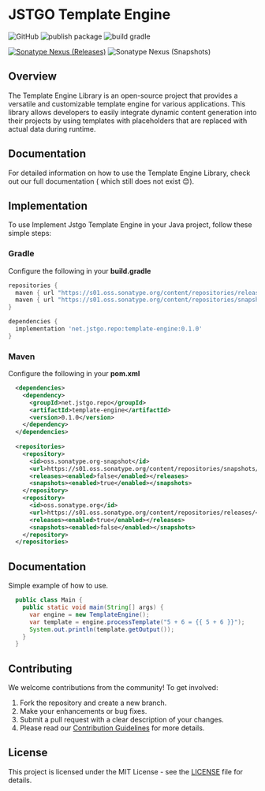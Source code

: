 # JSTGO Template Engine
![GitHub](https://img.shields.io/github/license/EyadAbdullah/jstgo-template)
![publish package](https://github.com/EyadAbdullah/jstgo-template/actions/workflows/publish-java-gradle.yml/badge.svg?branch=main)
![build gradle](https://github.com/EyadAbdullah/jstgo-template/actions/workflows/gradle.yml/badge.svg)


[![Sonatype Nexus (Releases)](https://img.shields.io/nexus/r/net.jstgo.repo/template-engine?server=https%3A%2F%2Fs01.oss.sonatype.org)](https://mvnrepository.com/artifact/net.jstgo.repo/template-engine/0.1.0)
![Sonatype Nexus (Snapshots)](https://img.shields.io/nexus/s/net.jstgo.repo/template-engine?server=https%3A%2F%2Fs01.oss.sonatype.org)


## Overview

The Template Engine Library is an open-source project that provides a versatile and customizable
template engine for various applications. This library allows developers to easily integrate
dynamic content generation into their projects by using templates with placeholders that are
replaced with actual data during runtime.

## Documentation

For detailed information on how to use the Template Engine Library, check out our full
documentation ( which still does not exist 😊).

## Implementation

To use Implement Jstgo Template Engine in your Java project, follow these simple steps:

### Gradle

Configure the following in your **build.gradle**

```groovy
repositories {
  maven { url "https://s01.oss.sonatype.org/content/repositories/releases/" }
  maven { url "https://s01.oss.sonatype.org/content/repositories/snapshots/" }
}

dependencies {
  implementation 'net.jstgo.repo:template-engine:0.1.0'
}
```

### Maven

Configure the following in your **pom.xml**

```xml
  <dependencies>
    <dependency>
      <groupId>net.jstgo.repo</groupId>
      <artifactId>template-engine</artifactId>
      <version>0.1.0</version>
    </dependency>
  </dependencies>
  
  <repositories>
    <repository>
      <id>oss.sonatype.org-snapshot</id>
      <url>https://s01.oss.sonatype.org/content/repositories/snapshots/</url>
      <releases><enabled>false</enabled></releases>
      <snapshots><enabled>true</enabled></snapshots>
    </repository>
    <repository>
      <id>oss.sonatype.org</id>
      <url>https://s01.oss.sonatype.org/content/repositories/releases/</url>
      <releases><enabled>true</enabled></releases>
      <snapshots><enabled>false</enabled></snapshots>
    </repository>
  </repositories>
```

## Documentation

Simple example of how to use. 

```java
  public class Main {
    public static void main(String[] args) {
      var engine = new TemplateEngine();
      var template = engine.processTemplate("5 + 6 = {{ 5 + 6 }}");
      System.out.println(template.getOutput());
    }
  }
```

## Contributing

We welcome contributions from the community! To get involved:

1. Fork the repository and create a new branch.
2. Make your enhancements or bug fixes.
3. Submit a pull request with a clear description of your changes.
4. Please read our [Contribution Guidelines](./docs/contribution-guidelines.md) for more details.

## License

This project is licensed under the MIT License - see the [LICENSE](./LICENSE) file for details.
